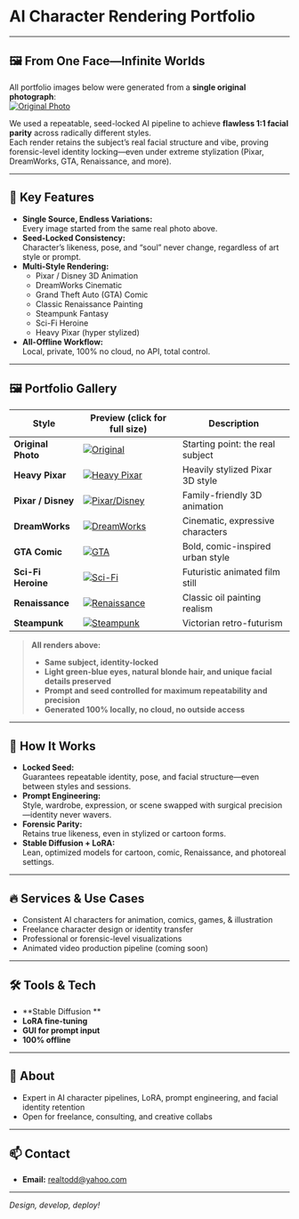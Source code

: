# AI Character Rendering Portfolio

---

## 🖼️ From One Face—Infinite Worlds

All portfolio images below were generated from a **single original photograph**:  
[![Original Photo](https://github.com/Todd2112/My-Portfolio/blob/master/Visual-Portfolio/3D%20Animation/orig_woman.jpg)](https://github.com/Todd2112/My-Portfolio/blob/master/Visual-Portfolio/3D%20Animation/orig_woman.jpg)

We used a repeatable, seed-locked AI pipeline to achieve **flawless 1:1 facial parity** across radically different styles.  
Each render retains the subject’s real facial structure and vibe, proving forensic-level identity locking—even under extreme stylization (Pixar, DreamWorks, GTA, Renaissance, and more).

---

## 🌟 Key Features

- **Single Source, Endless Variations:**  
  Every image started from the same real photo above.
- **Seed-Locked Consistency:**  
  Character’s likeness, pose, and “soul” never change, regardless of art style or prompt.
- **Multi-Style Rendering:**  
  - Pixar / Disney 3D Animation
  - DreamWorks Cinematic
  - Grand Theft Auto (GTA) Comic
  - Classic Renaissance Painting
  - Steampunk Fantasy
  - Sci-Fi Heroine
  - Heavy Pixar (hyper stylized)
- **All-Offline Workflow:**  
  Local, private, 100% no cloud, no API, total control.

---

## 🖼️ Portfolio Gallery

| Style                | Preview (click for full size)                                                                                                            | Description                        |
|----------------------|------------------------------------------------------------------------------------------------------------------------------------------|-------------------------------------|
| **Original Photo**   | [![Original](https://github.com/Todd2112/My-Portfolio/blob/master/Visual-Portfolio/3D%20Animation/orig_woman.jpg)](https://github.com/Todd2112/My-Portfolio/blob/master/Visual-Portfolio/3D%20Animation/orig_woman.jpg) | Starting point: the real subject    |
| **Heavy Pixar**      | [![Heavy Pixar](https://github.com/Todd2112/My-Portfolio/blob/master/Visual-Portfolio/3D%20Animation/Heavy_pixar.png)](https://github.com/Todd2112/My-Portfolio/blob/master/Visual-Portfolio/3D%20Animation/Heavy_pixar.png) | Heavily stylized Pixar 3D style     |
| **Pixar / Disney**   | [![Pixar/Disney](https://github.com/Todd2112/My-Portfolio/blob/master/Visual-Portfolio/3D%20Animation/Heavy_Disney.png)](https://github.com/Todd2112/My-Portfolio/blob/master/Visual-Portfolio/3D%20Animation/Heavy_Disney.png) | Family-friendly 3D animation        |
| **DreamWorks**       | [![DreamWorks](https://github.com/Todd2112/My-Portfolio/blob/master/Visual-Portfolio/3D%20Animation/DreamWorks.png)](https://github.com/Todd2112/My-Portfolio/blob/master/Visual-Portfolio/3D%20Animation/DreamWorks.png) | Cinematic, expressive characters    |
| **GTA Comic**        | [![GTA](https://github.com/Todd2112/My-Portfolio/blob/master/Visual-Portfolio/3D%20Animation/GTA.png)](https://github.com/Todd2112/My-Portfolio/blob/master/Visual-Portfolio/3D%20Animation/GTA.png) | Bold, comic-inspired urban style    |
| **Sci-Fi Heroine**   | [![Sci-Fi](https://github.com/Todd2112/My-Portfolio/blob/master/Visual-Portfolio/3D%20Animation/Pixar_SciFi.png)](https://github.com/Todd2112/My-Portfolio/blob/master/Visual-Portfolio/3D%20Animation/Pixar_SciFi.png) | Futuristic animated film still      |
| **Renaissance**      | [![Renaissance](https://github.com/Todd2112/My-Portfolio/blob/master/Visual-Portfolio/3D%20Animation/Renaissance.png)](https://github.com/Todd2112/My-Portfolio/blob/master/Visual-Portfolio/3D%20Animation/Renaissance.png) | Classic oil painting realism        |
| **Steampunk**        | [![Steampunk](https://github.com/Todd2112/My-Portfolio/blob/master/Visual-Portfolio/3D%20Animation/SteamPunk.png)](https://github.com/Todd2112/My-Portfolio/blob/master/Visual-Portfolio/3D%20Animation/SteamPunk.png) | Victorian retro-futurism            |

> **All renders above:**  
> - **Same subject, identity-locked**  
> - **Light green-blue eyes, natural blonde hair, and unique facial details preserved**
> - **Prompt and seed controlled for maximum repeatability and precision**
> - **Generated 100% locally, no cloud, no outside access**

---

## 🚀 How It Works

- **Locked Seed:**  
  Guarantees repeatable identity, pose, and facial structure—even between styles and sessions.
- **Prompt Engineering:**  
  Style, wardrobe, expression, or scene swapped with surgical precision—identity never wavers.
- **Forensic Parity:**  
  Retains true likeness, even in stylized or cartoon forms.
- **Stable Diffusion + LoRA:**  
  Lean, optimized models for cartoon, comic, Renaissance, and photoreal settings.

---

## 🔥 Services & Use Cases

- Consistent AI characters for animation, comics, games, & illustration
- Freelance character design or identity transfer
- Professional or forensic-level visualizations
- Animated video production pipeline (coming soon)

---

## 🛠️ Tools & Tech

- **Stable Diffusion **
- **LoRA fine-tuning**
- **GUI for prompt input**
- **100% offline**

---

## 👤 About

- Expert in AI character pipelines, LoRA, prompt engineering, and facial identity retention
- Open for freelance, consulting, and creative collabs

---

## 📫 Contact

- **Email:** [realtodd@yahoo.com](mailto:realtodd@yahoo.com)

---

*Design, develop, deploy!*
